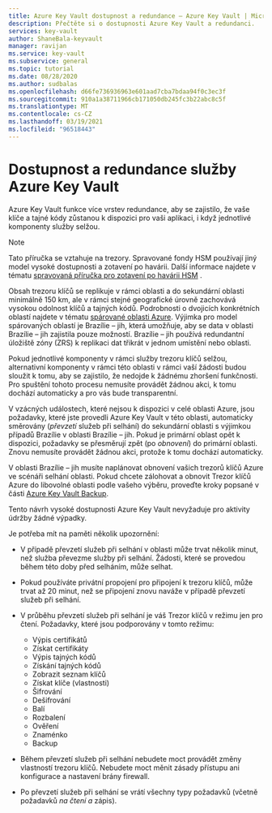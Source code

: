```yaml
---
title: Azure Key Vault dostupnost a redundance – Azure Key Vault | Microsoft Docs
description: Přečtěte si o dostupnosti Azure Key Vault a redundanci.
services: key-vault
author: ShaneBala-keyvault
manager: ravijan
ms.service: key-vault
ms.subservice: general
ms.topic: tutorial
ms.date: 08/28/2020
ms.author: sudbalas
ms.openlocfilehash: d66fe736936963e601aad7cba7bdaa94f0c3ec3f
ms.sourcegitcommit: 910a1a38711966cb171050db245fc3b22abc8c5f
ms.translationtype: MT
ms.contentlocale: cs-CZ
ms.lasthandoff: 03/19/2021
ms.locfileid: "96518443"
---
```

# <a name="azure-key-vault-availability-and-redundancy"></a>Dostupnost a redundance služby Azure Key Vault

Azure Key Vault funkce více vrstev redundance, aby se zajistilo, že vaše klíče a tajné kódy zůstanou k dispozici pro vaši aplikaci, i když jednotlivé komponenty služby selžou.

> [!NOTE]
> Tato příručka se vztahuje na trezory. Spravované fondy HSM používají jiný model vysoké dostupnosti a zotavení po havárii. Další informace najdete v tématu [spravovaná příručka pro zotavení po havárii HSM](../managed-hsm/disaster-recovery-guide.md) .

Obsah trezoru klíčů se replikuje v rámci oblasti a do sekundární oblasti minimálně 150 km, ale v rámci stejné geografické úrovně zachovává vysokou odolnost klíčů a tajných kódů. Podrobnosti o dvojicích konkrétních oblastí najdete v tématu [spárované oblasti Azure](../../best-practices-availability-paired-regions.md). Výjimka pro model spárovaných oblastí je Brazílie – jih, která umožňuje, aby se data v oblasti Brazílie – jih zajistila pouze možností. Brazílie – jih používá redundantní úložiště zóny (ZRS) k replikaci dat třikrát v jednom umístění nebo oblasti.   

Pokud jednotlivé komponenty v rámci služby trezoru klíčů selžou, alternativní komponenty v rámci této oblasti v rámci vaší žádosti budou sloužit k tomu, aby se zajistilo, že nedojde k žádnému zhoršení funkčnosti. Pro spuštění tohoto procesu nemusíte provádět žádnou akci, k tomu dochází automaticky a pro vás bude transparentní.

V vzácných událostech, které nejsou k dispozici v celé oblasti Azure, jsou požadavky, které jste provedli Azure Key Vault v této oblasti, automaticky směrovány (*převzetí* služeb při selhání) do sekundární oblasti s výjimkou případů Brazílie v oblasti Brazílie – jih. Pokud je primární oblast opět k dispozici, požadavky se přesměrují zpět (po *obnovení*) do primární oblasti. Znovu nemusíte provádět žádnou akci, protože k tomu dochází automaticky.

V oblasti Brazílie – jih musíte naplánovat obnovení vašich trezorů klíčů Azure ve scénáři selhání oblasti. Pokud chcete zálohovat a obnovit Trezor klíčů Azure do libovolné oblasti podle vašeho výběru, proveďte kroky popsané v části [Azure Key Vault Backup](backup.md). 

Tento návrh vysoké dostupnosti Azure Key Vault nevyžaduje pro aktivity údržby žádné výpadky.

Je potřeba mít na paměti několik upozornění:

* V případě převzetí služeb při selhání v oblasti může trvat několik minut, než služba převezme služby při selhání. Žádosti, které se provedou během této doby před selháním, může selhat.
* Pokud používáte privátní propojení pro připojení k trezoru klíčů, může trvat až 20 minut, než se připojení znovu naváže v případě převzetí služeb při selhání. 
* V průběhu převzetí služeb při selhání je váš Trezor klíčů v režimu jen pro čtení. Požadavky, které jsou podporovány v tomto režimu:
  * Výpis certifikátů
  * Získat certifikáty
  * Výpis tajných kódů
  * Získání tajných kódů
  * Zobrazit seznam klíčů
  * Získat klíče (vlastnosti)
  * Šifrování
  * Dešifrování
  * Balí
  * Rozbalení
  * Ověření
  * Znaménko
  * Backup

* Během převzetí služeb při selhání nebudete moct provádět změny vlastností trezoru klíčů. Nebudete moct měnit zásady přístupu ani konfigurace a nastavení brány firewall.

* Po převzetí služeb při selhání se vrátí všechny typy požadavků (včetně požadavků *na čtení a* zápis).
